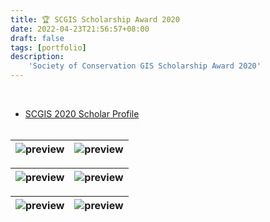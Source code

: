 ```yaml
---
title: 🏆 SCGIS Scholarship Award 2020
date: 2022-04-23T21:56:57+08:00
draft: false
tags: [portfolio]
description:
    'Society of Conservation GIS Scholarship Award 2020'
---
```


&nbsp;
- [SCGIS 2020 Scholar Profile](https://community.esri.com/t5/conservation-gis/azalea-kamellia-abdullah-malaysia/ta-p/914322) 
\
&nbsp;

|![preview](/image/blog/scgis_2020_02.png)|![preview](/image/blog/scgis_2020_01.png)|
| :-: | :-: | 

|![preview](/image/blog/scgis_2020_04.png)|![preview](/image/blog/scgis_2020_05.png)|
| :-: | :-: |

|![preview](/image/blog/scgis_2020_06.png)|![preview](/image/blog/scgis_2020_07.png)|
| :-: | :-: |

\
&nbsp;
&nbsp;
